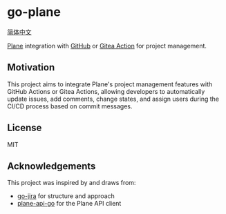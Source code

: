 # go-plane

[简体中文](./README.zh-cn.md)

[Plane](https://plane.so/) integration with [GitHub](https://docs.github.com/en/actions) or [Gitea Action](https://docs.gitea.com/usage/actions/overview) for project management.

## Motivation

This project aims to integrate Plane's project management features with GitHub Actions or Gitea Actions, allowing developers to automatically update issues, add comments, change states, and assign users during the CI/CD process based on commit messages.

## License

MIT

## Acknowledgements

This project was inspired by and draws from:
- [go-jira](https://github.com/appleboy/go-jira) for structure and approach 
- [plane-api-go](https://github.com/GeekWorkCode/plane-api-go) for the Plane API client 